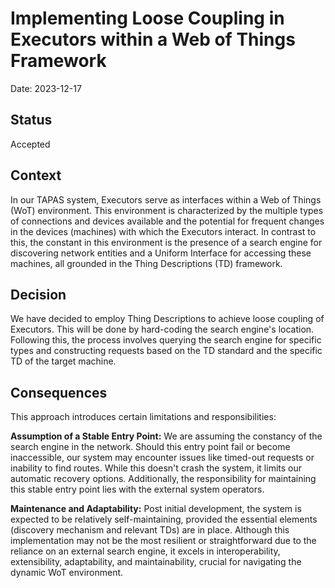 # Implementing Loose Coupling in Executors within a Web of Things Framework

Date: 2023-12-17

## Status
Accepted

## Context
In our TAPAS system, Executors serve as interfaces within a Web of Things (WoT) environment. This environment is characterized by the multiple types of connections and devices available and the potential for frequent changes in the devices (machines) with which the Executors interact. In contrast to this, the constant in this environment is the presence of a search engine for discovering network entities and a Uniform Interface for accessing these machines, all grounded in the Thing Descriptions (TD) framework.

## Decision
We have decided to employ Thing Descriptions to achieve loose coupling of Executors. This will be done by hard-coding the search engine's location. Following this, the process involves querying the search engine for specific types and constructing requests based on the TD standard and the specific TD of the target machine.

## Consequences
This approach introduces certain limitations and responsibilities:

**Assumption of a Stable Entry Point:** We are assuming the constancy of the search engine in the network. Should this entry point fail or become inaccessible, our system may encounter issues like timed-out requests or inability to find routes. While this doesn't crash the system, it limits our automatic recovery options. Additionally, the responsibility for maintaining this stable entry point lies with the external system operators.

**Maintenance and Adaptability:** Post initial development, the system is expected to be relatively self-maintaining, provided the essential elements (discovery mechanism and relevant TDs) are in place. Although this implementation may not be the most resilient or straightforward due to the reliance on an external search engine, it excels in interoperability, extensibility, adaptability, and maintainability, crucial for navigating the dynamic WoT environment.
